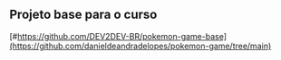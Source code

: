 ## Projeto base para o curso


[#https://github.com/DEV2DEV-BR/pokemon-game-base](https://github.com/danieldeandradelopes/pokemon-game/tree/main)
